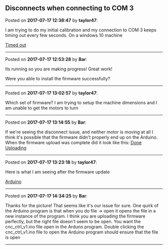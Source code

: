 ## Disconnects when connecting to COM 3
Posted on **2017-07-17 12:38:47** by **taylor47**:

I am trying to do my initial calibration and my connection to COM 3 keeps timing out every few seconds. On a windows 10 machine

 [Timed out](../../images/QX/RD/QXRD_timedout.png.jpg)

---

Posted on **2017-07-17 12:53:28** by **Bar**:

Its running so you are making progress! Great work!



Were you able to install the firmware successfully?

---

Posted on **2017-07-17 13:02:57** by **taylor47**:

Which set of firmware? I am trying to setup the machine dimensions and I am unable to get the motors to turn

---

Posted on **2017-07-17 13:14:55** by **Bar**:

If we're seeing the disconnect issue, and neither motor is moving at all I think it's possible that the firmware didn't properly end up on the Arduino. When the firmware upload was complete did it look like this:  [Done Uploading](../../images/2s/Rs/2sRs_doneuploading.jpg.jpg)

---

Posted on **2017-07-17 13:23:18** by **taylor47**:

Here is what I am seeing after the firmware update

 [Arduino](../../images/Qa/AE/QaAE_arduino.png.jpg)

---

Posted on **2017-07-17 14:34:25** by **Bar**:

Thanks for the picture! That seems like it's our issue for sure. One quirk of the Arduino program is that when you do file -> open it opens the file in a new instance of the program. I think you are uploading the firmware perfectly, but the right file doesn't seem to be open. You want the cnc_ctrl_v1.ino file open in the Arduno program. Double clicking the cnc_ctrl_v1.ino file to open the Arduino program should ensure that the file is open

---

